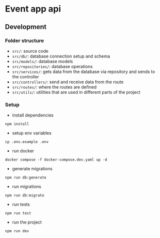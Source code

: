 # Event app api

## Development

### Folder structure

- `src/`: source code
- `src/db/`: database connection setup and schema
- `src/models/`: database models
- `src/repositories/`: database operations
- `src/services/`: gets data from the database via repository and sends to the controller
- `src/controllers/`: send and receive data from the route
- `src/routes/`: where the routes are defined
- `src/utils/`: utilities that are used in different parts of the project

### Setup

- install dependencies
```
npm install
```

- setup env variables
```
cp .env.example .env
```

- run docker
```
docker compose -f docker-compose.dev.yaml up -d
```

- generate migrations
```
npm run db:generate
```

- run migrations
```
npm run db:migrate
```

- run tests
```
npm run test
```

- run the project
```
npm run dev
```

